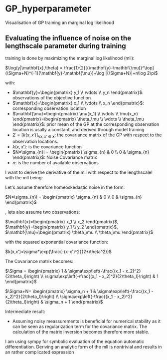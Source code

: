 # GP_hyperparameter

Visualisation of GP training an marginal log likelihood


## Evaluating the influence of noise on the lengthscale parameter during training</h1>

training is done by maximizing the marginal log likelihood (mll): 

$\log(y|\mathbf{x},\theta) = \frac{1}{2}[(\mathbf{y}-\mathbf{\mu})^\top](\Sigma+N)^{-1}(\mathbf{y}-\mathbf{\mu})+\log |{\Sigma+N}|+n\log 2\pi$

with:
- $\mathbf{y}=\begin{pmatrix} y_1 \\ \vdots \\ y_n \end{pmatrix}$: observations of the objective function
- $\mathbf{x}=\begin{pmatrix} x_1 \\ \vdots \\ x_n \end{pmatrix}$: corresponding observation location
- $\mathbf{\mu}=\begin{pmatrix} \mu(x_1) \\ \vdots \\ \mu(x_n) \end{pmatrix}=\begin{pmatrix} \theta_\mu \\ \vdots \\ \theta_\mu \end{pmatrix}$: prior mean of the GP at the corresponding observation location is usally a constant, and derived through model training
- $\Sigma=[k(x,x')]_{\forall x,x' \in \mathbf{x}}$: the covariance matrix of the GP with respect to the observation locations.
- $k(x,x')$: is the covariance function
- $N=\sigma_{n}I = \begin{pmatrix} \sigma_{n} & 0 \\ 0 & \sigma_{n} \end{pmatrix}$: Noise Covariance matrix 
- $n$: is the number of available observations

I want to derive the derivative of the mll with respect to the lengthscale!
with the mll being:

Let's assume therefore homeoskedastic noise in the form:

$N=\sigma_{n}I = \begin{pmatrix}
\sigma_{n} & 0 \\
0 & \sigma_{n}
\end{pmatrix}$

, lets also assume two observations:

$\mathbf{x}=\begin{pmatrix} x_1 \\ x_2 \end{pmatrix}$, $\mathbf{y}=\begin{pmatrix} y_1 \\ y_2 \end{pmatrix}$, $\mathbf{\mu}=\begin{pmatrix} \theta_\mu \\ \theta_\mu \end{pmatrix}$

with the squared exponential covariance function:

$k(x,x')=\sigma*\exp(\frac{-(x-x')^2}{2*\theta^2})$

The Covariance matrix becomes:

$\Sigma = \begin{pmatrix}
1 & \sigma\exp\left(-\frac{(x_1 - x_2)^2}{2\theta_l}\right) \\
\sigma\exp\left(-\frac{(x_1 - x_2)^2}{2\theta_l}\right) & 1
\end{pmatrix}$

$\Sigma+N= \begin{pmatrix}
\sigma_n + 1 & \sigma\exp\left(-\frac{(x_1 - x_2)^2}{2\theta_l}\right) \\
\sigma\exp\left(-\frac{(x_1 - x_2)^2}{2\theta_l}\right) & \sigma_n + 1
\end{pmatrix}$

Intermediate result: 
- Assuming noisy meassurements is beneficial for numerical stability as it can be seen as regularization term for the covariance matrix. The calculation of the matrix inversion becomes therefore more stable. 

I am using sympy for symbolic evaluation of the equation automatic differentiation.
Deriving an analytic form of the mll is nontrivial and results in an rather complicated expression